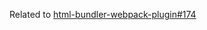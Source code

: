 Related to [html-bundler-webpack-plugin#174](https://github.com/webdiscus/html-bundler-webpack-plugin/issues/174)